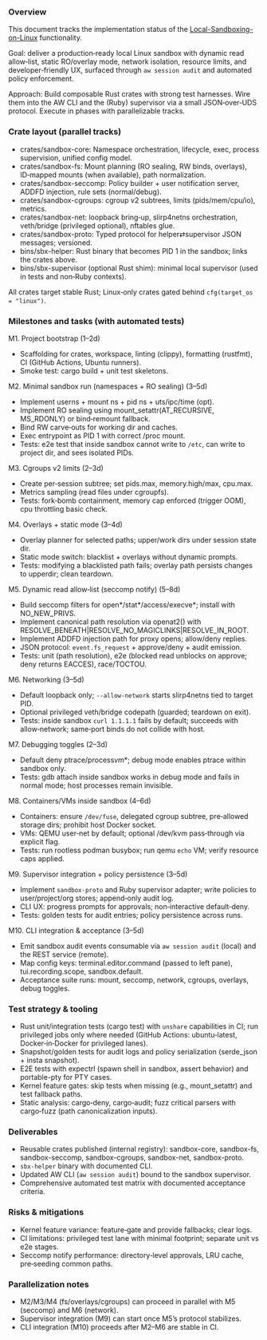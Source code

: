 ### Overview

This document tracks the implementation status of the [Local-Sandboxing-on-Linux](Local-Sandboxing-on-Linux.md) functionality.

Goal: deliver a production‑ready local Linux sandbox with dynamic read allow‑list, static RO/overlay mode, network isolation, resource limits, and developer‑friendly UX, surfaced through `aw session audit` and automated policy enforcement.

Approach: Build composable Rust crates with strong test harnesses. Wire them into the AW CLI and the (Ruby) supervisor via a small JSON‑over‑UDS protocol. Execute in phases with parallelizable tracks.

### Crate layout (parallel tracks)

- crates/sandbox-core: Namespace orchestration, lifecycle, exec, process supervision, unified config model.
- crates/sandbox-fs: Mount planning (RO sealing, RW binds, overlays), ID‑mapped mounts (when available), path normalization.
- crates/sandbox-seccomp: Policy builder + user notification server, ADDFD injection, rule sets (normal/debug).
- crates/sandbox-cgroups: cgroup v2 subtrees, limits (pids/mem/cpu/io), metrics.
- crates/sandbox-net: loopback bring‑up, slirp4netns orchestration, veth/bridge (privileged optional), nftables glue.
- crates/sandbox-proto: Typed protocol for helper⇄supervisor JSON messages; versioned.
- bins/sbx-helper: Rust binary that becomes PID 1 in the sandbox; links the crates above.
- bins/sbx-supervisor (optional Rust shim): minimal local supervisor (used in tests and non‑Ruby contexts).

All crates target stable Rust; Linux‑only crates gated behind `cfg(target_os = "linux")`.

### Milestones and tasks (with automated tests)

M1. Project bootstrap (1–2d)

- Scaffolding for crates, workspace, linting (clippy), formatting (rustfmt), CI (GitHub Actions, Ubuntu runners).
- Smoke test: cargo build + unit test skeletons.

M2. Minimal sandbox run (namespaces + RO sealing) (3–5d)

- Implement userns + mount ns + pid ns + uts/ipc/time (opt).
- Implement RO sealing using mount_setattr(AT_RECURSIVE, MS_RDONLY) or bind‑remount fallback.
- Bind RW carve‑outs for working dir and caches.
- Exec entrypoint as PID 1 with correct /proc mount.
- Tests: e2e test that inside sandbox cannot write to `/etc`, can write to project dir, and sees isolated PIDs.

M3. Cgroups v2 limits (2–3d)

- Create per‑session subtree; set pids.max, memory.high/max, cpu.max.
- Metrics sampling (read files under cgroupfs).
- Tests: fork‑bomb containment, memory cap enforced (trigger OOM), cpu throttling basic check.

M4. Overlays + static mode (3–4d)

- Overlay planner for selected paths; upper/work dirs under session state dir.
- Static mode switch: blacklist + overlays without dynamic prompts.
- Tests: modifying a blacklisted path fails; overlay path persists changes to upperdir; clean teardown.

M5. Dynamic read allow‑list (seccomp notify) (5–8d)

- Build seccomp filters for open*/stat*/access/execve\*; install with NO_NEW_PRIVS.
- Implement canonical path resolution via openat2() with RESOLVE_BENEATH|RESOLVE_NO_MAGICLINKS|RESOLVE_IN_ROOT.
- Implement ADDFD injection path for proxy opens; allow/deny replies.
- JSON protocol: `event.fs_request` + approve/deny + audit emission.
- Tests: unit (path resolution), e2e (blocked read unblocks on approve; deny returns EACCES), race/TOCTOU.

M6. Networking (3–5d)

- Default loopback only; `--allow-network` starts slirp4netns tied to target PID.
- Optional privileged veth/bridge codepath (guarded; teardown on exit).
- Tests: inside sandbox `curl 1.1.1.1` fails by default; succeeds with allow‑network; same‑port binds do not collide with host.

M7. Debugging toggles (2–3d)

- Default deny ptrace/process*vm*\*; debug mode enables ptrace within sandbox only.
- Tests: gdb attach inside sandbox works in debug mode and fails in normal mode; host processes remain invisible.

M8. Containers/VMs inside sandbox (4–6d)

- Containers: ensure `/dev/fuse`, delegated cgroup subtree, pre‑allowed storage dirs; prohibit host Docker socket.
- VMs: QEMU user‑net by default; optional /dev/kvm pass‑through via explicit flag.
- Tests: run rootless podman busybox; run qemu `echo` VM; verify resource caps applied.

M9. Supervisor integration + policy persistence (3–5d)

- Implement `sandbox-proto` and Ruby supervisor adapter; write policies to user/project/org stores; append‑only audit log.
- CLI UX: progress prompts for approvals; non‑interactive default‑deny.
- Tests: golden tests for audit entries; policy persistence across runs.

M10. CLI integration & acceptance (3–5d)

- Emit sandbox audit events consumable via `aw session audit` (local) and the REST service (remote).
- Map config keys: terminal.editor.command (passed to left pane), tui.recording.scope, sandbox.default.
- Acceptance suite runs: mount, seccomp, network, cgroups, overlays, debug toggles.

### Test strategy & tooling

- Rust unit/integration tests (cargo test) with `unshare` capabilities in CI; run privileged jobs only where needed (GitHub Actions: ubuntu‑latest, Docker‑in‑Docker for privileged lanes).
- Snapshot/golden tests for audit logs and policy serialization (serde_json + insta snapshot).
- E2E tests with expectrl (spawn shell in sandbox, assert behavior) and portable-pty for PTY cases.
- Kernel feature gates: skip tests when missing (e.g., mount_setattr) and test fallback paths.
- Static analysis: cargo‑deny, cargo‑audit; fuzz critical parsers with cargo‑fuzz (path canonicalization inputs).

### Deliverables

- Reusable crates published (internal registry): sandbox-core, sandbox-fs, sandbox-seccomp, sandbox-cgroups, sandbox-net, sandbox-proto.
- `sbx-helper` binary with documented CLI.
- Updated AW CLI (`aw session audit`) bound to the sandbox supervisor.
- Comprehensive automated test matrix with documented acceptance criteria.

### Risks & mitigations

- Kernel feature variance: feature‑gate and provide fallbacks; clear logs.
- CI limitations: privileged test lane with minimal footprint; separate unit vs e2e stages.
- Seccomp notify performance: directory‑level approvals, LRU cache, pre‑seeding common paths.

### Parallelization notes

- M2/M3/M4 (fs/overlays/cgroups) can proceed in parallel with M5 (seccomp) and M6 (network).
- Supervisor integration (M9) can start once M5’s protocol stabilizes.
- CLI integration (M10) proceeds after M2–M6 are stable in CI.
